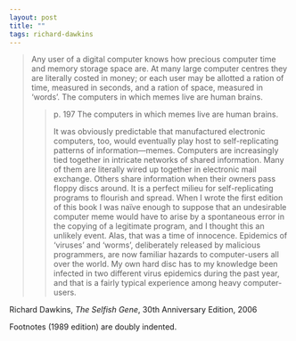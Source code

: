 ```yaml
---
layout: post
title: ""
tags: richard-dawkins
---
```


> Any user of a digital computer knows how precious computer time and memory storage space are. At many large computer centres they are literally costed in money; or each user may be allotted a ration of time, measured in seconds, and a ration of space, measured in ‘words’. The computers in which memes live are human brains.
> 
> > p. 197 The computers in which memes live are human brains.
> > 
> > It was obviously predictable that manufactured electronic computers, too, would eventually play host to self-replicating patterns of information—memes. Computers are increasingly tied together in intricate networks of shared information. Many of them are literally wired up together in electronic mail exchange. Others share information when their owners pass floppy discs around. It is a perfect milieu for self-replicating programs to flourish and spread. When I wrote the first edition of this book I was naïve enough to suppose that an undesirable computer meme would have to arise by a spontaneous error in the copying of a legitimate program, and I thought this an unlikely event. Alas, that was a time of innocence. Epidemics of ‘viruses’ and ‘worms’, deliberately released by malicious programmers, are now familiar hazards to computer-users all over the world. My own hard disc has to my knowledge been infected in two different virus epidemics during the past year, and that is a fairly typical experience among heavy computer-users.

Richard Dawkins, _The Selfish Gene_, 30th Anniversary Edition, 2006

Footnotes (1989 edition) are doubly indented.